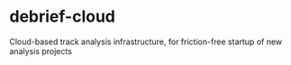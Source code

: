 # debrief-cloud
Cloud-based track analysis infrastructure, for friction-free startup of new analysis projects
